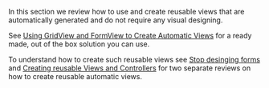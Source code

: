 ﻿In this section we review how to use and create reusable views that are automatically generated and do not require any visual designing.

See [Using GridView and FormView to Create Automatic Views](using-gridview-and-formview-to-create-automatic-views.html) for a ready made, out of the box solution you can use.

To understand how to create such reusable views see [Stop desinging forms
](stop-designing-forms.html) and [Creating reusable Views and Controllers](creating-reusable-views-and-controllers.html) for two separate reviews on how to create reusable automatic views.